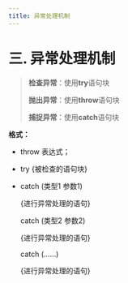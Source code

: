 ```yaml
---
title: 异常处理机制
---
```


# 三. 异常处理机制

> **检查异常**：使用**try**语句块
>
> **抛出异常**：使用**throw**语句块
>
> **捕捉异常**：使用**catch**语句块

**格式：**

- throw 表达式；

- try {被检查的语句块}

- catch (类型1  参数1)

  {进行异常处理的语句}

  catch (类型2  参数2)

  {进行异常处理的语句}

  catch (……)

  {进行异常处理的语句}

 




